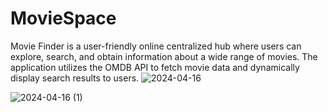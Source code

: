 # MovieSpace
Movie Finder is a user-friendly online centralized hub where users can explore, search, and obtain information about a wide range of movies. The application utilizes the OMDB API to fetch movie data and dynamically display search results to users.
![2024-04-16](https://github.com/aishsanidhar8/MovieSpace/assets/145269207/ae089343-39c3-4478-b218-d47648b03cec)


![2024-04-16 (1)](https://github.com/aishsanidhar8/MovieSpace/assets/145269207/992824a2-f709-45fa-a88c-8780bfab2ce3)

